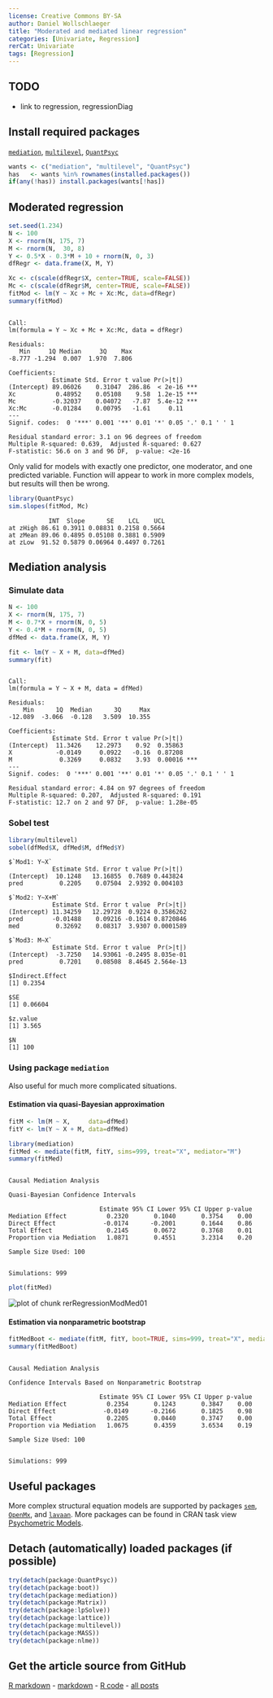 ```yaml
---
license: Creative Commons BY-SA
author: Daniel Wollschlaeger
title: "Moderated and mediated linear regression"
categories: [Univariate, Regression]
rerCat: Univariate
tags: [Regression]
---
```





TODO
-------------------------

 - link to regression, regressionDiag

Install required packages
-------------------------

[`mediation`](http://cran.r-project.org/package=mediation), [`multilevel`](http://cran.r-project.org/package=multilevel), [`QuantPsyc`](http://cran.r-project.org/package=QuantPsyc)


```r
wants <- c("mediation", "multilevel", "QuantPsyc")
has   <- wants %in% rownames(installed.packages())
if(any(!has)) install.packages(wants[!has])
```

    
Moderated regression
-------------------------


```r
set.seed(1.234)
N <- 100
X <- rnorm(N, 175, 7)
M <- rnorm(N,  30, 8)
Y <- 0.5*X - 0.3*M + 10 + rnorm(N, 0, 3)
dfRegr <- data.frame(X, M, Y)
```



```r
Xc <- c(scale(dfRegr$X, center=TRUE, scale=FALSE))
Mc <- c(scale(dfRegr$M, center=TRUE, scale=FALSE))
fitMod <- lm(Y ~ Xc + Mc + Xc:Mc, data=dfRegr)
summary(fitMod)
```

```

Call:
lm(formula = Y ~ Xc + Mc + Xc:Mc, data = dfRegr)

Residuals:
   Min     1Q Median     3Q    Max 
-8.777 -1.294  0.007  1.970  7.806 

Coefficients:
            Estimate Std. Error t value Pr(>|t|)    
(Intercept) 89.06026    0.31047  286.86  < 2e-16 ***
Xc           0.48952    0.05108    9.58  1.2e-15 ***
Mc          -0.32037    0.04072   -7.87  5.4e-12 ***
Xc:Mc       -0.01284    0.00795   -1.61     0.11    
---
Signif. codes:  0 '***' 0.001 '**' 0.01 '*' 0.05 '.' 0.1 ' ' 1 

Residual standard error: 3.1 on 96 degrees of freedom
Multiple R-squared: 0.639,	Adjusted R-squared: 0.627 
F-statistic: 56.6 on 3 and 96 DF,  p-value: <2e-16 
```


Only valid for models with exactly one predictor, one moderator, and one predicted variable. Function will appear to work in more complex models, but results will then be wrong.


```r
library(QuantPsyc)
sim.slopes(fitMod, Mc)
```

```
           INT  Slope      SE    LCL    UCL
at zHigh 86.61 0.3911 0.08831 0.2158 0.5664
at zMean 89.06 0.4895 0.05108 0.3881 0.5909
at zLow  91.52 0.5879 0.06964 0.4497 0.7261
```


Mediation analysis
-------------------------

### Simulate data


```r
N <- 100
X <- rnorm(N, 175, 7)
M <- 0.7*X + rnorm(N, 0, 5)
Y <- 0.4*M + rnorm(N, 0, 5)
dfMed <- data.frame(X, M, Y)
```



```r
fit <- lm(Y ~ X + M, data=dfMed)
summary(fit)
```

```

Call:
lm(formula = Y ~ X + M, data = dfMed)

Residuals:
    Min      1Q  Median      3Q     Max 
-12.089  -3.066  -0.128   3.509  10.355 

Coefficients:
            Estimate Std. Error t value Pr(>|t|)    
(Intercept)  11.3426    12.2973    0.92  0.35863    
X            -0.0149     0.0922   -0.16  0.87208    
M             0.3269     0.0832    3.93  0.00016 ***
---
Signif. codes:  0 '***' 0.001 '**' 0.01 '*' 0.05 '.' 0.1 ' ' 1 

Residual standard error: 4.84 on 97 degrees of freedom
Multiple R-squared: 0.207,	Adjusted R-squared: 0.191 
F-statistic: 12.7 on 2 and 97 DF,  p-value: 1.28e-05 
```


### Sobel test


```r
library(multilevel)
sobel(dfMed$X, dfMed$M, dfMed$Y)
```

```
$`Mod1: Y~X`
            Estimate Std. Error t value Pr(>|t|)
(Intercept)  10.1248   13.16855  0.7689 0.443824
pred          0.2205    0.07504  2.9392 0.004103

$`Mod2: Y~X+M`
            Estimate Std. Error t value  Pr(>|t|)
(Intercept) 11.34259   12.29728  0.9224 0.3586262
pred        -0.01488    0.09216 -0.1614 0.8720846
med          0.32692    0.08317  3.9307 0.0001589

$`Mod3: M~X`
            Estimate Std. Error t value  Pr(>|t|)
(Intercept)  -3.7250   14.93061 -0.2495 8.035e-01
pred          0.7201    0.08508  8.4645 2.564e-13

$Indirect.Effect
[1] 0.2354

$SE
[1] 0.06604

$z.value
[1] 3.565

$N
[1] 100
```


### Using package `mediation`

Also useful for much more complicated situations.

#### Estimation via quasi-Bayesian approximation


```r
fitM <- lm(M ~ X,     data=dfMed)
fitY <- lm(Y ~ X + M, data=dfMed)

library(mediation)
fitMed <- mediate(fitM, fitY, sims=999, treat="X", mediator="M")
summary(fitMed)
```

```

Causal Mediation Analysis 

Quasi-Bayesian Confidence Intervals

                         Estimate 95% CI Lower 95% CI Upper p-value
Mediation Effect           0.2320       0.1040       0.3754    0.00
Direct Effect             -0.0174      -0.2001       0.1644    0.86
Total Effect               0.2145       0.0672       0.3768    0.01
Proportion via Mediation   1.0871       0.4551       3.2314    0.20

Sample Size Used: 100 


Simulations: 999 
```



```r
plot(fitMed)
```

![plot of chunk rerRegressionModMed01](../content/assets/figure/rerRegressionModMed01.png) 


#### Estimation via nonparametric bootstrap


```r
fitMedBoot <- mediate(fitM, fitY, boot=TRUE, sims=999, treat="X", mediator="M")
summary(fitMedBoot)
```

```

Causal Mediation Analysis 

Confidence Intervals Based on Nonparametric Bootstrap

                         Estimate 95% CI Lower 95% CI Upper p-value
Mediation Effect           0.2354       0.1243       0.3847    0.00
Direct Effect             -0.0149      -0.2166       0.1825    0.98
Total Effect               0.2205       0.0440       0.3747    0.00
Proportion via Mediation   1.0675       0.4359       3.6534    0.19

Sample Size Used: 100 


Simulations: 999 
```


Useful packages
-------------------------

More complex structural equation models are supported by packages [`sem`](http://cran.r-project.org/package=sem), [`OpenMx`](http://openmx.psyc.virginia.edu/), and [`lavaan`](http://cran.r-project.org/package=lavaan). More packages can be found in CRAN task view [Psychometric Models](http://cran.r-project.org/web/views/Psychometrics.html).

Detach (automatically) loaded packages (if possible)
-------------------------


```r
try(detach(package:QuantPsyc))
try(detach(package:boot))
try(detach(package:mediation))
try(detach(package:Matrix))
try(detach(package:lpSolve))
try(detach(package:lattice))
try(detach(package:multilevel))
try(detach(package:MASS))
try(detach(package:nlme))
```


Get the article source from GitHub
----------------------------------------------

[R markdown](https://github.com/dwoll/RExRepos/raw/master/Rmd/regressionModMed.Rmd) - [markdown](https://github.com/dwoll/RExRepos/raw/master/md/regressionModMed.md) - [R code](https://github.com/dwoll/RExRepos/raw/master/R/regressionModMed.R) - [all posts](https://github.com/dwoll/RExRepos/)
